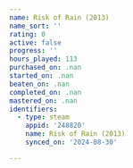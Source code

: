 ```yaml
---
name: Risk of Rain (2013)
name_sort: ''
rating: 0
active: false
progress: ''
hours_played: 113
purchased_on: .nan
started_on: .nan
beaten_on: .nan
completed_on: .nan
mastered_on: .nan
identifiers:
  - type: steam
    appid: '248820'
    name: Risk of Rain (2013)
    synced_on: '2024-08-30'

---
```

